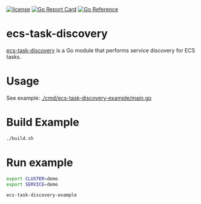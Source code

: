 [![license](http://img.shields.io/badge/license-MIT-blue.svg)](https://github.com/udhos/ecs-task-discovery/blob/main/LICENSE)
[![Go Report Card](https://goreportcard.com/badge/github.com/udhos/ecs-task-discovery)](https://goreportcard.com/report/github.com/udhos/ecs-task-discovery)
[![Go Reference](https://pkg.go.dev/badge/github.com/udhos/ecs-task-discovery.svg)](https://pkg.go.dev/github.com/udhos/ecs-task-discovery)

# ecs-task-discovery

[ecs-task-discovery](https://github.com/udhos/ecs-task-discovery?tab=readme-ov-file) is a Go module that performs service discovery for ECS tasks.

# Usage

See example: [./cmd/ecs-task-discovery-example/main.go](./cmd/ecs-task-discovery-example/main.go)

# Build Example

```bash
./build.sh
```

# Run example

```bash
export CLUSTER=demo
export SERVICE=demo

ecs-task-discovery-example
```

